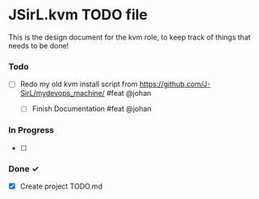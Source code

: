 # JSirL.kvm TODO file 

This is the design document for the kvm role, to keep track of things that needs to be done!


### Todo

- [ ] Redo my old kvm install script from https://github.com/J-SirL/mydevops_machine/  #feat @johan   
  - [ ] Finish Documentation #feat @johan  
    

### In Progress

- [ ]   

### Done ✓

- [x] Create project TODO.md  
